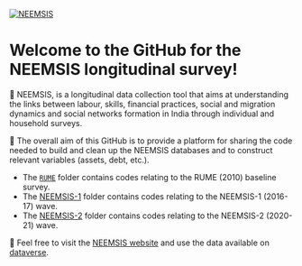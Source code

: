 [![NEEMSIS][1]][2]

[1]:  https://neemsis.hypotheses.org/files/2022/11/NEEMSIS_banner-2048x478.jpg
[2]:  http://neemsis.hypotheses.org/

# Welcome to the GitHub for the NEEMSIS longitudinal survey!

:wrench: NEEMSIS, is a longitudinal data collection tool that aims at understanding the links between labour, skills, financial practices, social and migration dynamics and social networks formation in India through individual and household surveys.

:office: The overall aim of this GitHub is to provide a platform for sharing the code needed to build and clean up the NEEMSIS databases and to construct relevant variables (assets, debt, etc.).

* The [`RUME`](https://github.com/neemsis/RUME) folder contains codes relating to the RUME (2010) baseline survey.
* The [NEEMSIS-1](https://github.com/neemsis/NEEMIS-1) folder contains codes relating to the NEEMSIS-1 (2016-17) wave.
* The [NEEMSIS-2](https://github.com/neemsis/NEEMIS-2) folder contains codes relating to the NEEMSIS-2 (2020-21) wave.

:large_orange_diamond: Feel free to visit the [NEEMSIS website](https://neemsis.hypotheses.org/) and use the data available on [dataverse](https://dataverse.harvard.edu/dataverse/odriis).


